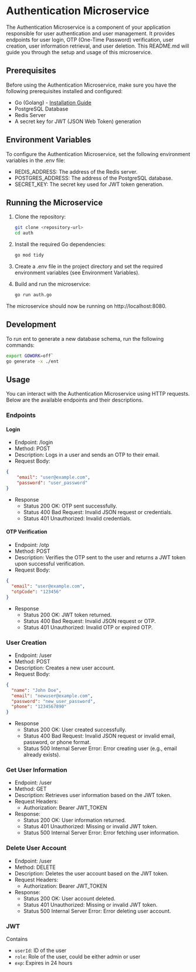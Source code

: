 # Authentication Microservice

The Authentication Microservice is a component of your application responsible for user authentication and user management. It provides endpoints for user login, OTP (One-Time Password) verification, user creation, user information retrieval, and user deletion. This README.md will guide you through the setup and usage of this microservice.

## Prerequisites

Before using the Authentication Microservice, make sure you have the following prerequisites installed and configured:

- Go (Golang) - [Installation Guide](https://golang.org/doc/install)
- PostgreSQL Database
- Redis Server
- A secret key for JWT (JSON Web Token) generation

## Environment Variables

To configure the Authentication Microservice, set the following environment variables in the .env file:

- REDIS_ADDRESS: The address of the Redis server.
- POSTGRES_ADDRESS: The address of the PostgreSQL database.
- SECRET_KEY: The secret key used for JWT token generation.

## Running the Microservice

1. Clone the repository:

   ```bash
   git clone <repository-url>
   cd auth
   ```

2. Install the required Go dependencies:

    ```bash
    go mod tidy
    ```

3. Create a .env file in the project directory and set the required environment variables (see Environment Variables).

4. Build and run the microservice:

    ```bash
    go run auth.go
    ```

The microservice should now be running on http://localhost:8080.

## Development

To run ent to generate a new database schema, run the following commands:

```bash
export GOWORK=off`
go generate -x ./ent
```

## Usage

You can interact with the Authentication Microservice using HTTP requests. Below are the available endpoints and their descriptions.

### Endpoints

#### Login

- Endpoint: /login
- Method: POST
- Description: Logs in a user and sends an OTP to their email.
- Request Body:

```json
{
    "email": "user@example.com",
    "password": "user_password"
}
```

- Response
  - Status 200 OK: OTP sent successfully.
  - Status 400 Bad Request: Invalid JSON request or credentials.
  - Status 401 Unauthorized: Invalid credentials.

#### OTP Verification

- Endpoint: /otp
- Method: POST
- Description: Verifies the OTP sent to the user and returns a JWT token upon successful verification.
- Request Body:

```json
{
  "email": "user@example.com",
  "otpCode": "123456"
}
```

- Response
  - Status 200 OK: JWT token returned.
  - Status 400 Bad Request: Invalid JSON request or OTP.
  - Status 401 Unauthorized: Invalid OTP or expired OTP.

### User Creation

- Endpoint: /user
- Method: POST
- Description: Creates a new user account.
- Request Body:

```json
{
  "name": "John Doe",
  "email": "newuser@example.com",
  "password": "new_user_password",
  "phone": "1234567890"
}
```

- Response
  - Status 200 OK: User created successfully.
  - Status 400 Bad Request: Invalid JSON request or invalid email, password, or phone format.
  - Status 500 Internal Server Error: Error creating user (e.g., email already exists).

### Get User Information

- Endpoint: /user
- Method: GET
- Description: Retrieves user information based on the JWT token.
- Request Headers:
  - Authorization: Bearer JWT_TOKEN
- Response:
  - Status 200 OK: User information returned.
  - Status 401 Unauthorized: Missing or invalid JWT token.
  - Status 500 Internal Server Error: Error fetching user information.

### Delete User Account

- Endpoint: /user
- Method: DELETE
- Description: Deletes the user account based on the JWT token.
- Request Headers:
  - Authorization: Bearer JWT_TOKEN
- Response:
  - Status 200 OK: User account deleted.
  - Status 401 Unauthorized: Missing or invalid JWT token.
  - Status 500 Internal Server Error: Error deleting user account.
 
### JWT

Contains
- `userId`: ID of the user
- `role`: Role of the user, could be either admin or user
- `exp`: Expires in 24 hours
